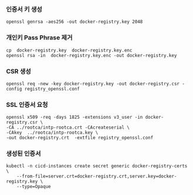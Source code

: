 ### 인증서 키 생성
```
openssl genrsa -aes256 -out docker-registry.key 2048
```

### 개인키 Pass Phrase 제거
```
cp  docker-registry.key  docker-registry.key.enc
openssl rsa -in  docker-registry.key.enc -out docker-registry.key
```

### CSR 생성
```
openssl req -new -key docker-registry.key -out docker-registry.csr -config registry_openssl.conf
```

### SSL 인증서 요청
```
openssl x509 -req -days 1825 -extensions v3_user -in docker-registry.csr \
-CA ../rootca/intp-rootca.crt -CAcreateserial \
-CAkey  ../rootca/intp-rootca.key \
-out docker-registry.crt  -extfile registry_openssl.conf
```

### 생성된 인증서 
```
kubectl -n cicd-instances create secret generic docker-registry-certs \
    --from-file=server.crt=docker-registry.crt,server.key=docker-registry.key \
    --type=Opaque
```
